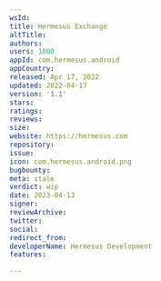 ```yaml
---
wsId: 
title: Hermesus Exchange
altTitle: 
authors: 
users: 1000
appId: com.hermesus.android
appCountry: 
released: Apr 17, 2022
updated: 2022-04-17
version: '1.1'
stars: 
ratings: 
reviews: 
size: 
website: https://hermesus.com
repository: 
issue: 
icon: com.hermesus.android.png
bugbounty: 
meta: stale
verdict: wip
date: 2023-04-13
signer: 
reviewArchive: 
twitter: 
social: 
redirect_from: 
developerName: Hermesus Development
features: 

---
```


